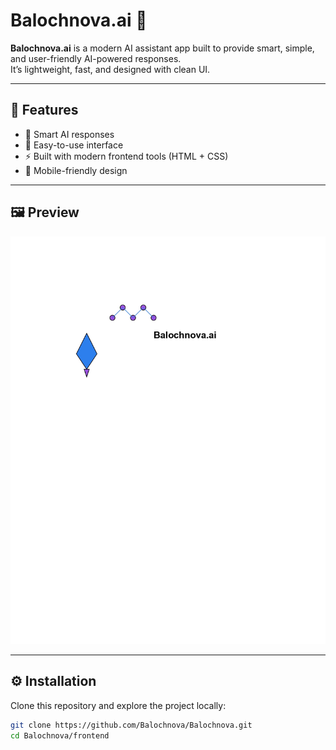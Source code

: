 # Balochnova.ai 🚀

**Balochnova.ai** is a modern AI assistant app built to provide smart, simple, and user-friendly AI-powered responses.  
It’s lightweight, fast, and designed with clean UI.

---

## 🌟 Features
- 🤖 Smart AI responses  
- 🎨 Easy-to-use interface  
- ⚡ Built with modern frontend tools (HTML + CSS)  
- 📱 Mobile-friendly design  

---

## 🖼️ Preview
![Logo](./logo.jpg)

---

## ⚙️ Installation
Clone this repository and explore the project locally:

```bash
git clone https://github.com/Balochnova/Balochnova.git
cd Balochnova/frontend

